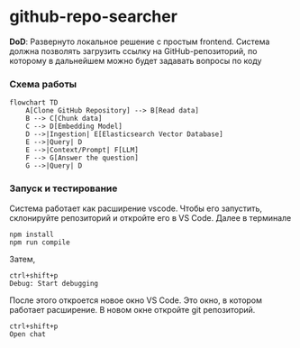 # github-repo-searcher
**DoD**: Развернуто локальное решение с простым frontend. Система должна позволять загрузить ссылку на GitHub-репозиторий, по которому в дальнейшем можно будет задавать вопросы по коду

### Схема работы
```mermaid
flowchart TD
    A[Clone GitHub Repository] --> B[Read data]
    B --> C[Chunk data]
    C --> D[Embedding Model]
    D -->|Ingestion| E[Elasticsearch Vector Database]
    E -->|Query| D
    E -->|Context/Prompt| F[LLM]
    F --> G[Answer the question]
    G -->|Query| D
```

### Запуск и тестирование

Система работает как расширение vscode. Чтобы его запустить, склонируйте репозиторий и откройте его в VS Code.
Далее в терминале

```
npm install
npm run compile
```

Затем,

```
ctrl+shift+p
Debug: Start debugging
```

После этого откроется новое окно VS Code. Это окно, в котором работает расширение. В новом окне откройте git репозиторий.

```
ctrl+shift+p
Open chat
```

